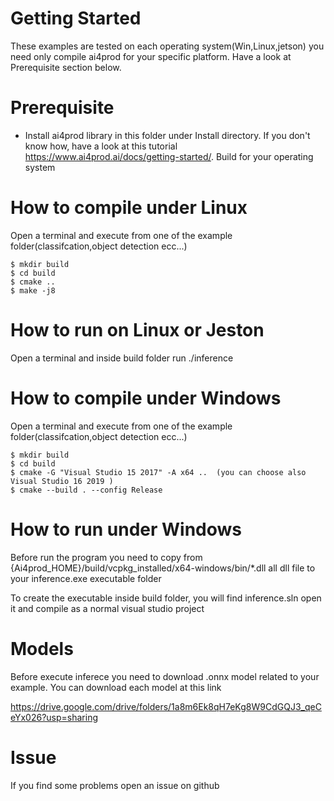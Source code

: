 # Getting Started

These examples are tested on each operating system(Win,Linux,jetson) you need only compile ai4prod for your specific platform. Have a look at Prerequisite section below.


# Prerequisite

- Install ai4prod library in this folder under Install directory. If you don't know how, have a look 
at this tutorial https://www.ai4prod.ai/docs/getting-started/. Build for your operating system


# How to compile under Linux

Open a terminal and execute from one of the example folder(classifcation,object detection ecc...)

	$ mkdir build
	$ cd build
	$ cmake ..
	$ make -j8

# How to run on Linux or Jeston

Open a terminal and inside build folder run ./inference



# How to compile under Windows

Open a terminal and execute from one of the example folder(classifcation,object detection ecc...)

	$ mkdir build
	$ cd build
	$ cmake -G "Visual Studio 15 2017" -A x64 ..  (you can choose also Visual Studio 16 2019 )
	$ cmake --build . --config Release


# How to run under Windows

Before run the program you need to copy from {Ai4prod_HOME}/build/vcpkg_installed/x64-windows/bin/*.dll all dll file to your inference.exe executable folder

To create the executable inside build folder, you will find inference.sln open it and compile as a normal visual studio project

# Models

Before execute inferece you need to download .onnx model related to your example. You can download each model at this link 

https://drive.google.com/drive/folders/1a8m6Ek8qH7eKg8W9CdGQJ3_qeCeYx026?usp=sharing


# Issue

If you find some problems open an issue on github

